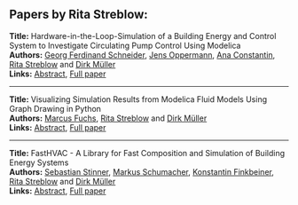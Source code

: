 <h2>Papers by Rita Streblow:</h2>
<p>
<b>Title:</b> Hardware-in-the-Loop-Simulation of a Building Energy and Control System to Investigate Circulating Pump Control Using Modelica<br />
<b>Authors:</b> <a href="../authors/author_273.html">Georg Ferdinand Schneider</a>, <a href="../authors/author_223.html">Jens Oppermann</a>, <a href="../authors/author_55.html">Ana Constantin</a>, <a href="../authors/author_297.html">Rita Streblow</a> and <a href="../authors/author_207.html">Dirk Müller</a><br />
<b>Links:</b> <a href="../abstracts/abstract_24.pdf">Abstract</a>, <a href="../submissions/ecp15118225_SchneiderOppermannConstantinStreblowMuller.pdf">Full paper</a>
</p>
<hr />
<p>
<b>Title:</b> Visualizing Simulation Results from Modelica Fluid Models Using Graph Drawing in Python<br />
<b>Authors:</b> <a href="../authors/author_93.html">Marcus Fuchs</a>, <a href="../authors/author_297.html">Rita Streblow</a> and <a href="../authors/author_207.html">Dirk Müller</a><br />
<b>Links:</b> <a href="../abstracts/abstract_79.pdf">Abstract</a>, <a href="../submissions/ecp15118737_FuchsStreblowMuller.pdf">Full paper</a>
</p>
<hr />
<p>
<b>Title:</b> FastHVAC - A Library for Fast Composition and Simulation of Building Energy Systems<br />
<b>Authors:</b> <a href="../authors/author_296.html">Sebastian Stinner</a>, <a href="../authors/author_277.html">Markus Schumacher</a>, <a href="../authors/author_82.html">Konstantin Finkbeiner</a>, <a href="../authors/author_297.html">Rita Streblow</a> and <a href="../authors/author_207.html">Dirk Müller</a><br />
<b>Links:</b> <a href="../abstracts/abstract_100.pdf">Abstract</a>, <a href="../submissions/ecp15118921_StinnerSchumacherFinkbeinerStreblowMuller.pdf">Full paper</a>
</p>